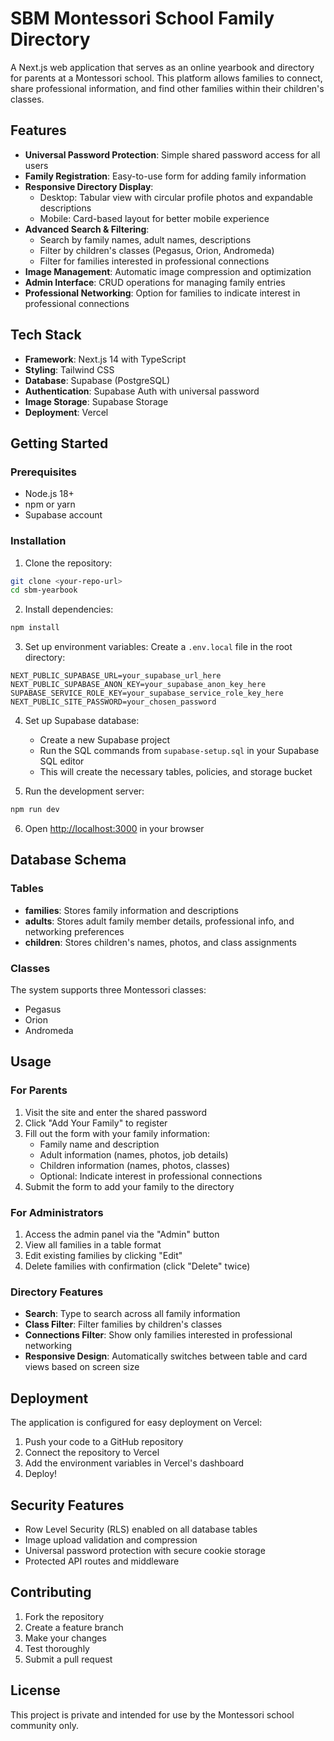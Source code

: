 # SBM Montessori School Family Directory

A Next.js web application that serves as an online yearbook and directory for parents at a Montessori school. This platform allows families to connect, share professional information, and find other families within their children's classes.

## Features

- **Universal Password Protection**: Simple shared password access for all users
- **Family Registration**: Easy-to-use form for adding family information
- **Responsive Directory Display**: 
  - Desktop: Tabular view with circular profile photos and expandable descriptions
  - Mobile: Card-based layout for better mobile experience
- **Advanced Search & Filtering**:
  - Search by family names, adult names, descriptions
  - Filter by children's classes (Pegasus, Orion, Andromeda)
  - Filter for families interested in professional connections
- **Image Management**: Automatic image compression and optimization
- **Admin Interface**: CRUD operations for managing family entries
- **Professional Networking**: Option for families to indicate interest in professional connections

## Tech Stack

- **Framework**: Next.js 14 with TypeScript
- **Styling**: Tailwind CSS
- **Database**: Supabase (PostgreSQL)
- **Authentication**: Supabase Auth with universal password
- **Image Storage**: Supabase Storage
- **Deployment**: Vercel

## Getting Started

### Prerequisites

- Node.js 18+ 
- npm or yarn
- Supabase account

### Installation

1. Clone the repository:
```bash
git clone <your-repo-url>
cd sbm-yearbook
```

2. Install dependencies:
```bash
npm install
```

3. Set up environment variables:
Create a `.env.local` file in the root directory:
```env
NEXT_PUBLIC_SUPABASE_URL=your_supabase_url_here
NEXT_PUBLIC_SUPABASE_ANON_KEY=your_supabase_anon_key_here
SUPABASE_SERVICE_ROLE_KEY=your_supabase_service_role_key_here
NEXT_PUBLIC_SITE_PASSWORD=your_chosen_password
```

4. Set up Supabase database:
   - Create a new Supabase project
   - Run the SQL commands from `supabase-setup.sql` in your Supabase SQL editor
   - This will create the necessary tables, policies, and storage bucket

5. Run the development server:
```bash
npm run dev
```

6. Open [http://localhost:3000](http://localhost:3000) in your browser

## Database Schema

### Tables

- **families**: Stores family information and descriptions
- **adults**: Stores adult family member details, professional info, and networking preferences
- **children**: Stores children's names, photos, and class assignments

### Classes

The system supports three Montessori classes:
- Pegasus
- Orion  
- Andromeda

## Usage

### For Parents

1. Visit the site and enter the shared password
2. Click "Add Your Family" to register
3. Fill out the form with your family information:
   - Family name and description
   - Adult information (names, photos, job details)
   - Children information (names, photos, classes)
   - Optional: Indicate interest in professional connections
4. Submit the form to add your family to the directory

### For Administrators

1. Access the admin panel via the "Admin" button
2. View all families in a table format
3. Edit existing families by clicking "Edit"
4. Delete families with confirmation (click "Delete" twice)

### Directory Features

- **Search**: Type to search across all family information
- **Class Filter**: Filter families by children's classes
- **Connections Filter**: Show only families interested in professional networking
- **Responsive Design**: Automatically switches between table and card views based on screen size

## Deployment

The application is configured for easy deployment on Vercel:

1. Push your code to a GitHub repository
2. Connect the repository to Vercel
3. Add the environment variables in Vercel's dashboard
4. Deploy!

## Security Features

- Row Level Security (RLS) enabled on all database tables
- Image upload validation and compression
- Universal password protection with secure cookie storage
- Protected API routes and middleware

## Contributing

1. Fork the repository
2. Create a feature branch
3. Make your changes
4. Test thoroughly
5. Submit a pull request

## License

This project is private and intended for use by the Montessori school community only.
